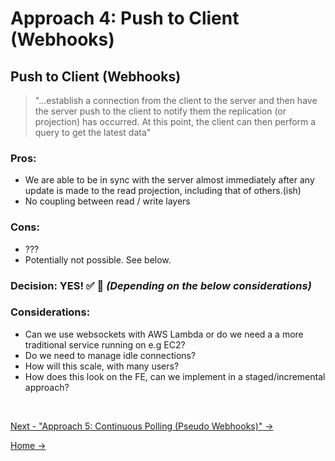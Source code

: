 # Approach 4: Push to Client (Webhooks)

## Push to Client (Webhooks)

> "...establish a connection from the client to the server and then have the server push to the client to notify them the replication (or projection) has occurred. At this point, the client can then perform a query to get the latest data"

### **Pros**:

- We are able to be in sync with the server almost immediately after any update is made to the read projection, including that of others.(ish)
- No coupling between read / write layers

### **Cons**:

- ???
- Potentially not possible. See below.

### **Decision**: YES! ✅ 🫣 _(Depending on the below considerations)_

### **Considerations**:

- Can we use websockets with AWS Lambda or do we need a a more traditional service running on e.g EC2?
- Do we need to manage idle connections?
- How will this scale, with many users?
- How does this look on the FE, can we implement in a staged/incremental approach?

<br />

[Next - "Approach 5: Continuous Polling (Pseudo Webhooks)" ->](./5.ContinuousPolling.md)

[Home ->](/README.md)
